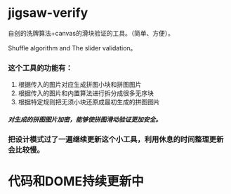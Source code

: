 # jigsaw-verify
自创的洗牌算法+canvas的滑块验证的工具。（简单、方便）。

Shuffle algorithm and The slider validation。

### 这个工具的功能有：

1. 根据传入的图片对应生成拼图小块和拼图图片
2. 根据传入的图片和内置算法进行拆分成很多无序块
3. 根据特定规则把无须小块还原成最初生成的拼图图片

##### 对生成的拼图图片加密，能够使拼图滑动验证更加安全。

### 把设计模式过了一遍继续更新这个小工具，利用休息的时间整理更新会比较慢。
# 代码和DOME持续更新中
